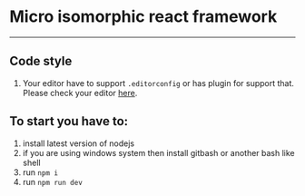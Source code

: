 # Micro isomorphic react framework
-----------------------------------

## Code style
1. Your editor have to support `.editorconfig` or has plugin for support that. Please check your editor [here](https://editorconfig.org/#download).

## To start you have to:
1. install latest version of nodejs
2. if you are using windows system then install gitbash or another bash like shell 
2. run `npm i`
3. run `npm run dev`
